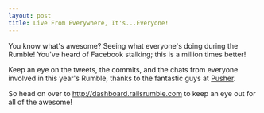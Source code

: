 ```yaml
---
layout: post
title: Live From Everywhere, It's...Everyone!
---
```


You know what's awesome? Seeing what everyone's doing during the Rumble! You've heard of Facebook stalking; this is a million times better!

Keep an eye on the tweets, the commits, and the chats from everyone involved in this year's Rumble, thanks to the fantastic guys at <a href="http://pusherapp.com">Pusher</a>.

So head on over to <a href="http://dashboard.railsrumble.com">http://dashboard.railsrumble.com</a> to keep an eye out for all of the awesome!
